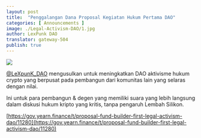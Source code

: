 ```yaml
---
layout: post
title:  "Penggalangan Dana Proposal Kegiatan Hukum Pertama DAO"
categories: [ Announcements ]
image: ./Legal-Activism-DAO/1.jpg
author: LexPunk DAO
translator: gateway-504
publish: true
---
```


![](1.jpg)

[@LeXpunK_DAO](https://twitter.com/LeXpunK_DAO) mengusulkan untuk meningkatkan DAO aktivisme hukum crypto yang berpusat pada pembangun dari komunitas lain yang selaras dengan nilai.

Ini untuk para pembangun & degen yang memiliki suara yang lebih langsung dalam diskusi hukum kripto yang kritis, tanpa pengaruh Lembah Silikon.

[https://gov.yearn.finance/t/proposal-fund-builder-first-legal-activism-dao/11280](https://gov.yearn.finance/t/proposal-fund-builder-first-legal-activism-dao/11280)
